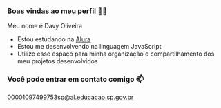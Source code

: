 ### Boas vindas ao meu perfil 💙💙

Meu nome é Davy Oliveira

- Estou estudando na [Alura](https://www.alura.com.br)
- Estou me desenvolvendo na linguagem JavaScript
- Utilizo esse espaço para minha organização e compartilhamento dos meu projetos desenvolvidos

### Você pode entrar em contato comigo 📫

00001097499753sp@al.educacao.sp.gov.br
